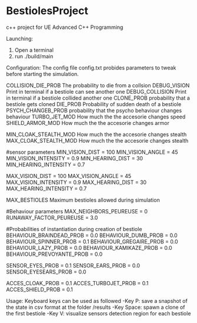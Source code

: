 # BestiolesProject
c++ project for UE Advanced C++ Programming

Launching:
1) Open a terminal
2) run .\/build/main

Configuration:
The config file config.txt probides parameters to tweak before starting the simulation.

COLLISION_DIE_PROB The probability to die from a collsion
DEBUG_VISION Print in terminal if a bestiole can see another one
DEBUG_COLLISION Print in terminal if a bestiole collided another one
CLONE_PROB probability that a bestiole gets cloned
DIE_PROB Probability of sudden death of a bestiole
PSYCH_CHANGEB_PROB probability that the psycho behaviour changes behaviour
TURBO_JET_MOD How much the the accesorie changes speed
SHIELD_ARMOR_MOD How much the the accesorie changes armor

MIN_CLOAK_STEALTH_MOD How much the the accesorie changes stealth
MAX_CLOAK_STEALTH_MOD How much the the accesorie changes stealth

#sensor parameters
MIN_VISION_DIST = 100
MIN_VISION_ANGLE = 45
MIN_VISION_INTENSITY = 0.9
MIN_HEARING_DIST = 30
MIN_HEARING_INTENSITY = 0.7

MAX_VISION_DIST = 100
MAX_VISION_ANGLE = 45
MAX_VISION_INTENSITY = 0.9
MAX_HEARING_DIST = 30
MAX_HEARING_INTENSITY = 0.7

MAX_BESTIOLES Maximum bestioles allowed during simulation

#Behaviour parameters
MAX_NEIGHBORS_PEUREUSE = 0
RUNAWAY_FACTOR_PEUREUSE = 3.0



#Probabilities of instantiation during creation of bestiole
BEHAVIOUR_BRAINDEAD_PROB = 0.0
BEHAVIOUR_DUMB_PROB = 0.0
BEHAVIOUR_SPINNER_PROB = 0.1
BEHAVIOUR_GREGAIRE_PROB = 0.0
BEHAVIOUR_LAZY_PROB = 0.0
BEHAVIOUR_KAMIKAZE_PROB = 0.0
BEHAVIOUR_PREVOYANTE_PROB = 0.0


SENSOR_EYES_PROB = 0.1
SENSOR_EARS_PROB = 0.0
SENSOR_EYESEARS_PROB = 0.0

ACCES_CLOAK_PROB = 0.1
ACCES_TURBOJET_PROB = 0.1
ACCES_SHIELD_PROB = 0.1

Usage:
Keyboard keys can be used as followed
-Key P: save a snapshot of the state in csv format at the folder /results
-Key Space: spawn a clone of the first bestiole
-Key V: visualize sensors detection region for each bestiole
